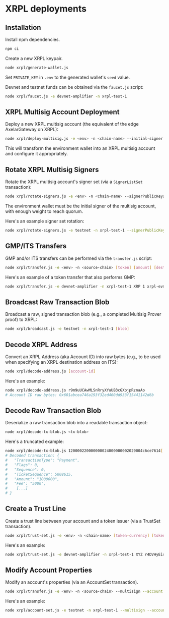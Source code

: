 
# XRPL deployments

## Installation

Install npm dependencies.

```sh
npm ci
```

Create a new XRPL keypair.

```bash
node xrpl/generate-wallet.js
```

Set `PRIVATE_KEY` in `.env` to the generated wallet's `seed` value.

Devnet and testnet funds can be obtained via the `faucet.js` script:

```bash
node xrpl/faucet.js -e devnet-amplifier -n xrpl-test-1
```

## XRPL Multisig Account Deployment

Deploy a new XRPL multisig account (the equivalent of the edge AxelarGateway on XRPL):

```bash
node xrpl/deploy-multisig.js -e <env> -n <chain-name> --initial-signer <xrpl-address>
```

This will transform the environment wallet into an XRPL multisig account and configure it appropriately.

## Rotate XRPL Multisig Signers

Rotate the XRPL multisig account's signer set (via a `SignerListSet` transaction):

```bash
node xrpl/rotate-signers.js -e <env> -n <chain-name> --signerPublicKeys <signer-public-keys> --signerWeights <signer-weights> --quorum <quorum>
```

The environment wallet must be the initial signer of the multisig account, with enough weight to reach quorum.

Here's an example signer set rotation:

```bash
node xrpl/rotate-signers.js -e testnet -n xrpl-test-1 --signerPublicKeys 028E425D6F75EC61C8568B7E1C29D3085E210A90A0CE6491E7A249747D34431F6C 02D904B083B855A5AE1DAB39ACE60227E110E0490AAA74DE18F5806121369DBB48 02F77F629E38433F6D2CE5EE46B7E8E1724444163FB08B99CF2C1B117A0E8578F1 0285737FE8BA5D8E8F2A10CB39E814D5E72DADF8FF05BDFABCCF1EF20C51279EC8 --signerWeights 1 1 1 1 --quorum 3
```

## GMP/ITS Transfers

GMP and/or ITS transfers can be performed via the `transfer.js` script:

```bash
node xrpl/transfer.js -e <env> -n <source-chain> [token] [amount] [destination-chain] [destination-address] --gas-fee-amount [gas-fee-amount] --payload [payload]
```

Here's an example of a token transfer that also performs GMP:

```bash
node xrpl/transfer.js -e devnet-amplifier -n xrpl-test-1 XRP 1 xrpl-evm-sidechain 0x0A90c0Af1B07f6AC34f3520348Dbfae73BDa358E --payload 0000000000000000000000000000000000000000000000000000000000000020000000000000000000000000000000000000000000000000000000000000000e474d5020776f726b7320746f6f3f000000000000000000000000000000000000
```

## Broadcast Raw Transaction Blob

Broadcast a raw, signed transaction blob (e.g., a completed Multisig Prover proof) to XRPL:

```bash
node xrpl/broadcast.js -e testnet -n xrpl-test-1 [blob]
```

## Decode XRPL Address

Convert an XRPL Address (aka Account ID) into raw bytes (e.g., to be used when specifying an XRPL destination address on ITS):

```bash
node xrpl/decode-address.js [account-id]
```

Here's an example:

```bash
node xrpl/decode-address.js r9m9uUCAwMLSnRryXYuUB3cGXojpRznaAo
# Account ID raw bytes: 0x601abcea746a193f32ed460dd933f15441142d6b
```

## Decode Raw Transaction Blob

Deserialize a raw transaction blob into a readable transaction object:

```bash
node xrpl/decode-tx-blob.js <tx-blob>
```

Here's a truncated example:

```bash
node xrpl/decode-tx-blob.js 120000220000000024000000002029004c6ce7614[...]738623034353436656239322d3732393935e1f1
# Decoded transaction: {
#   "TransactionType": "Payment",
#   "Flags": 0,
#   "Sequence": 0,
#   "TicketSequence": 5008615,
#   "Amount": "1000000",
#   "Fee": "5000",
#    [...]
# }
```

## Create a Trust Line

Create a trust line between your account and a token issuer (via a TrustSet transaction).

```bash
node xrpl/trust-set.js -e <env> -n <chain-name> [token-currency] [token-issuer-address]
```

Here's an example:

```bash
node xrpl/trust-set.js -e devnet-amplifier -n xrpl-test-1 XYZ r4DVHyEisbgQRAXCiMtP2xuz5h3dDkwqf1
```

## Modify Account Properties

Modify an account's properties (via an AccountSet transaction).

```bash
node xrpl/transfer.js -e <env> -n <source-chain> --multisign --account <account> --transferRate <transferRate> --tickSize <tickSize> --domain <domain> --flag <flag>
```

Here's an example:

```bash
node xrpl/account-set.js -e testnet -n xrpl-test-1 --multisign --account rsCPY4vwEiGogSraV9FeRZXca6gUBWZkhg --transferRate 0 --tickSize 6 --domain axelar.foundation --flag 14
```

